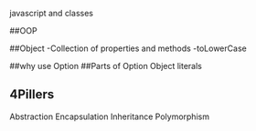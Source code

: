 javascript and classes

##OOP

##Object
-Collection of properties and methods
-toLowerCase

##why use Option
##Parts of Option
Object literals

## 4Pillers
Abstraction
Encapsulation
Inheritance
Polymorphism